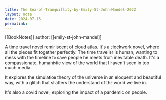 ```yaml
---
title: The Sea-of-Tranquillity-by-Emily-St-John-Mandel-2022
layout: note
date: 2024-07-15
permalink:
---
```


[[BookNotes]] author: [[emily-st-john-mandel]]

A time travel novel reminiscent of cloud atlas. It's a clockwork novel, where all the pieces fit together perfectly. The time traveller is human, wanting to mess with the timeline to save people he meets from inevitable death. It's a compassionate, humanistic view of the world that I haven't seen in too much media. 

It explores the simulation theory of the universe in an eloquent and beautiful way, with a glitch that shatters the understand of the world we live in.

It's also a covid novel, exploring the impact of a pandemic on people. 


